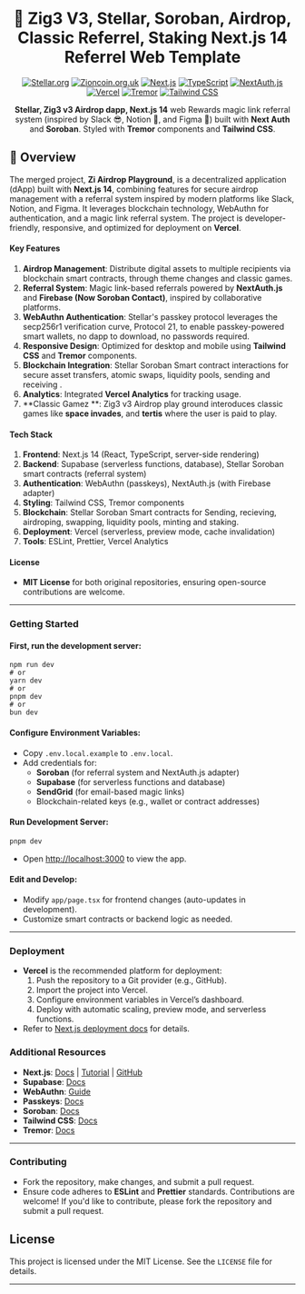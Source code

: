 <div align="center">

# 🚀 Zig3 V3, Stellar, Soroban, Airdrop, Classic Referrel, Staking Next.js 14 Referrel Web Template

[![Stellar.org](https://cdn.sanity.io/images/e2r40yh6/production-i18n/0a68a5dca134b65df72fd765865b65af68233e64-3104x1072.png?w=1440&auto=format&dpr=2)](https://stellar.org/)
[![Zioncoin.org.uk](https://zioncoin.org.uk/wp-content/uploads/2023/12/Zi_Zioncoin_Ticker.png)](hhttps://zioncoin.org.uk/)
[![Next.js](https://img.shields.io/badge/Next.js-14-black?style=for-the-badge&logo=nextdotjs)](https://nextjs.org/) 
[![TypeScript](https://img.shields.io/badge/TypeScript-blue?style=for-the-badge&logo=typescript&logoColor=white)](https://www.typescriptlang.org/)
[![NextAuth.js](https://img.shields.io/badge/NextAuth.js-black?style=for-the-badge&logo=nextauth&logoColor=white)](https://next-auth.js.org/)
[![Vercel](https://img.shields.io/badge/Vercel-000000?style=for-the-badge&logo=vercel&logoColor=white)](https://vercel.com/)
[![Tremor](https://img.shields.io/badge/Tremor-FD0061?style=for-the-badge)](https://www.tremor.so)
[![Tailwind CSS](https://img.shields.io/badge/Tailwind_CSS-3-38B2AC?style=for-the-badge&logo=tailwind-css&logoColor=white)](https://tailwindcss.com/)

**Stellar, Zig3 v3 Airdrop dapp, Next.js 14** web Rewards magic link referral system (inspired by Slack 😎, Notion 📝, and Figma 🎨) built with **Next Auth** and **Soroban**. Styled with **Tremor** components and  **Tailwind CSS**.

</div>

## 🚩 Overview  





The merged project, **Zi Airdrop Playground**, is a decentralized application (dApp) built with **Next.js 14**, combining features for secure airdrop management with a referral system inspired by modern platforms like Slack, Notion, and Figma. It leverages blockchain technology, WebAuthn for authentication, and a magic link referral system. The project is developer-friendly, responsive, and optimized for deployment on **Vercel**.

#### Key Features
1. **Airdrop Management**: Distribute digital assets to multiple recipients via blockchain smart contracts, through theme changes and classic games.
2. **Referral System**: Magic link-based referrals powered by **NextAuth.js** and **Firebase (Now Soroban Contact)**, inspired by collaborative platforms.
3. **WebAuthn Authentication**: Stellar's passkey protocol leverages the secp256r1 verification curve, Protocol 21, to enable passkey-powered smart wallets, no dapp to download, no passwords required.
4. **Responsive Design**: Optimized for desktop and mobile using **Tailwind CSS** and **Tremor** components.
5. **Blockchain Integration**: Stellar Soroban Smart contract interactions for secure asset transfers, atomic swaps, liquidity pools, sending and receiving .
6. **Analytics**: Integrated **Vercel Analytics** for tracking usage.
7. **Classic Gamez **: Zig3 v3 Airdrop play ground interoduces classic games like **space invades**, and **tertis** where the user is paid to play.

#### Tech Stack
1. **Frontend**: Next.js 14 (React, TypeScript, server-side rendering)
2. **Backend**: Supabase (serverless functions, database), Stellar Soroban smart contracts (referral system)
3. **Authentication**: WebAuthn (passkeys), NextAuth.js (with Firebase adapter)
4. **Styling**: Tailwind CSS, Tremor components
5. **Blockchain**: Stellar Soroban Smart contracts for Sending, recieving, airdroping, swapping, liquidity pools, minting and staking. 
6. **Deployment**: Vercel (serverless, preview mode, cache invalidation)
7. **Tools**: ESLint, Prettier, Vercel Analytics

#### License
- **MIT License** for both original repositories, ensuring open-source contributions are welcome.

---

### Getting Started

#### First, run the development server:
```
npm run dev
# or
yarn dev
# or
pnpm dev
# or
bun dev 
```

#### **Configure Environment Variables**:
   - Copy `.env.local.example` to `.env.local`.
   - Add credentials for:
     - **Soroban** (for referral system and NextAuth.js adapter)
     - **Supabase** (for serverless functions and database)
     - **SendGrid** (for email-based magic links)
     - Blockchain-related keys (e.g., wallet or contract addresses)

#### **Run Development Server**:
   ```bash
   pnpm dev
   ```
   - Open [http://localhost:3000](http://localhost:3000) to view the app.

#### **Edit and Develop**:
   - Modify `app/page.tsx` for frontend changes (auto-updates in development).
   - Customize smart contracts or backend logic as needed.

---

### Deployment
- **Vercel** is the recommended platform for deployment:
  1. Push the repository to a Git provider (e.g., GitHub).
  2. Import the project into Vercel.
  3. Configure environment variables in Vercel’s dashboard.
  4. Deploy with automatic scaling, preview mode, and serverless functions.
- Refer to [Next.js deployment docs](https://nextjs.org/docs/app/building-your-application/deploying) for details.

### Additional Resources
- **Next.js**: [Docs](https://nextjs.org/docs) | [Tutorial](https://nextjs.org/learn) | [GitHub](https://github.com/vercel/next.js)
- **Supabase**: [Docs](https://supabase.com/docs)
- **WebAuthn**: [Guide](https://webauthn.guide)
- **Passkeys**: [Docs](https://developers.stellar.org/docs/build/apps/guestbook/setup-passkeys)
- **Soroban**: [Docs](https://developers.stellar.org/docs/build/smart-contracts/overview)
- **Tailwind CSS**: [Docs](https://tailwindcss.com/docs)
- **Tremor**: [Docs](https://www.tremor.so/docs/getting-started/installation)

---

### Contributing
- Fork the repository, make changes, and submit a pull request.
- Ensure code adheres to **ESLint** and **Prettier** standards.
Contributions are welcome! If you'd like to contribute, please fork the repository and submit a pull request.

## License

This project is licensed under the MIT License. See the `LICENSE` file for details.

---
